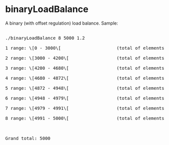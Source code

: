 # binaryLoadBalance
A binary (with offset regulation) load balance. Sample:<br><br>
<pre>
./binaryLoadBalance 8 5000 1.2<br>
1 range: \[0 - 3000\[                     (total of elements: 3000)<br>
2 range: \[3000 - 4200\[                  (total of elements: 1200)<br>
3 range: \[4200 - 4680\[                  (total of elements: 480)<br>
4 range: \[4680 - 4872\[                  (total of elements: 192)<br>
5 range: \[4872 - 4948\[                  (total of elements: 76)<br>
6 range: \[4948 - 4979\[                  (total of elements: 31)<br>
7 range: \[4979 - 4991\[                  (total of elements: 12)<br>
8 range: \[4991 - 5000\[                  (total of elements: 9)<br><br>

Grand total: 5000<br>
</pre>
